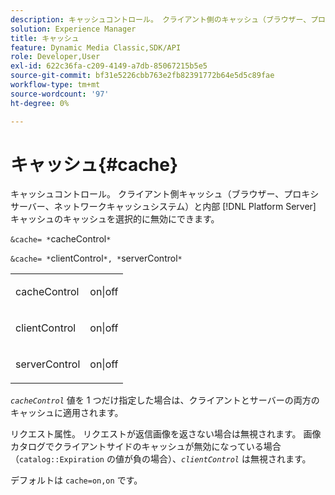 ```yaml
---
description: キャッシュコントロール。 クライアント側のキャッシュ（ブラウザー、プロキシサーバー、ネットワークキャッシュシステム）と内部キャッシュのキャッシュを選択的に無効にするこ  [!DNL Platform Server]  ができます。
solution: Experience Manager
title: キャッシュ
feature: Dynamic Media Classic,SDK/API
role: Developer,User
exl-id: 622c36fa-c209-4149-a7db-85067215b5e5
source-git-commit: bf31e5226cbb763e2fb82391772b64e5d5c89fae
workflow-type: tm+mt
source-wordcount: '97'
ht-degree: 0%

---
```


# キャッシュ{#cache}

キャッシュコントロール。 クライアント側キャッシュ（ブラウザー、プロキシサーバー、ネットワークキャッシュシステム）と内部 [!DNL Platform Server] キャッシュのキャッシュを選択的に無効にできます。

`&cache= *`cacheControl`*`

`&cache= *`clientControl`*, *`serverControl`*`

<table id="simpletable_DA4D92F0AEF84FD49953876796058B7F"> 
 <tr class="strow"> 
  <td class="stentry"> <p><span class="codeph"> <span class="varname"> cacheControl</span></span> </p> </td> 
  <td class="stentry"> <p><span class="codeph"> on|off</span> </p></td> 
 </tr> 
 <tr class="strow"> 
  <td class="stentry"> <p><span class="codeph"> <span class="varname"> clientControl</span></span> </p></td> 
  <td class="stentry"> <p><span class="codeph"> on|off</span> </p></td> 
 </tr> 
 <tr class="strow"> 
  <td class="stentry"> <p><span class="codeph"> <span class="varname"> serverControl</span></span> </p></td> 
  <td class="stentry"> <p><span class="codeph"> on|off</span> </p></td> 
 </tr> 
</table>

*`cacheControl`* 値を 1 つだけ指定した場合は、クライアントとサーバーの両方のキャッシュに適用されます。

リクエスト属性。 リクエストが返信画像を返さない場合は無視されます。 画像カタログでクライアントサイドのキャッシュが無効になっている場合（`catalog::Expiration` の値が負の場合）、*`clientControl`* は無視されます。

デフォルトは `cache=on,on` です。
